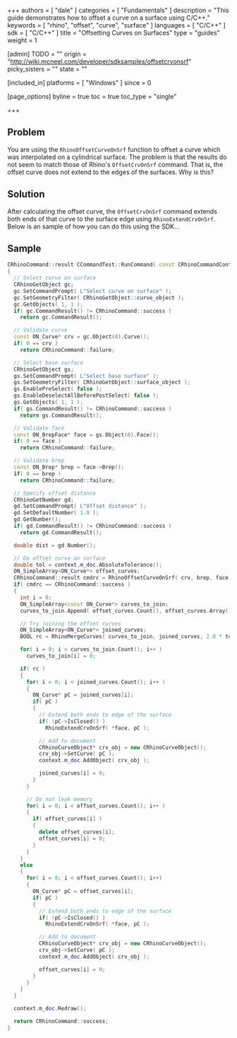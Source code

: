 +++
authors = [ "dale" ]
categories = [ "Fundamentals" ]
description = "This guide demonstrates how to offset a curve on a surface using C/C++."
keywords = [ "rhino", "offset", "curve", "surface" ]
languages = [ "C/C++" ]
sdk = [ "C/C++" ]
title = "Offsetting Curves on Surfaces"
type = "guides"
weight = 1

[admin]
TODO = ""
origin = "http://wiki.mcneel.com/developer/sdksamples/offsetcrvonsrf"
picky_sisters = ""
state = ""

[included_in]
platforms = [ "Windows" ]
since = 0

[page_options]
byline = true
toc = true
toc_type = "single"

+++

 
## Problem

You are using the `RhinoOffsetCurveOnSrf` function to offset a curve which was interpolated on a cylindrical surface.  The problem is that the results do not seem to match those of Rhino's `OffsetCrvOnSrf` command.  That is, the offset curve does not extend to the edges of the surfaces.  Why is this?

## Solution

After calculating the offset curve, the `OffsetCrvOnSrf` command extends both ends of that curve to the surface edge using `RhinoExtendCrvOnSrf`.  Below is an sample of how you can do this using the SDK...

## Sample

```cpp
CRhinoCommand::result CCommandTest::RunCommand( const CRhinoCommandContext& context )
{
  // Select curve on surface
  CRhinoGetObject gc;
  gc.SetCommandPrompt( L"Select curve on surface" );
  gc.SetGeometryFilter( CRhinoGetObject::curve_object );
  gc.GetObjects( 1, 1 );
  if( gc.CommandResult() != CRhinoCommand::success )
    return gc.CommandResult();

  // Validate curve
  const ON_Curve* crv = gc.Object(0).Curve();
  if( 0 == crv )
    return CRhinoCommand::failure;

  // Select base surface
  CRhinoGetObject gs;
  gs.SetCommandPrompt( L"Select base surface" );
  gs.SetGeometryFilter( CRhinoGetObject::surface_object );
  gs.EnablePreSelect( false );
  gs.EnableDeselectAllBeforePostSelect( false );
  gs.GetObjects( 1, 1 );
  if( gs.CommandResult() != CRhinoCommand::success )
    return gs.CommandResult();

  // Validate face
  const ON_BrepFace* face = gs.Object(0).Face();
  if( 0 == face )
    return CRhinoCommand::failure;

  // Validate brep
  const ON_Brep* brep = face->Brep();
  if( 0 == brep )
    return CRhinoCommand::failure;

  // Specify offset distance
  CRhinoGetNumber gd;
  gd.SetCommandPrompt( L"Offset distance" );
  gd.SetDefaultNumber( 1.0 );
  gd.GetNumber();
  if( gd.CommandResult() != CRhinoCommand::success )
    return gd.CommandResult();

  double dist = gd.Number();

  // Do offset curve on surface
  double tol = context.m_doc.AbsoluteTolerance();
  ON_SimpleArray<ON_Curve*> offset_curves;
  CRhinoCommand::result cmdrc = RhinoOffsetCurveOnSrf( crv, brep, face->m_face_index, dist, tol, offset_curves );
  if( cmdrc == CRhinoCommand::success )
  {
    int i = 0;
    ON_SimpleArray<const ON_Curve*> curves_to_join;
    curves_to_join.Append( offset_curves.Count(), offset_curves.Array() );

    // Try joining the offset curves
    ON_SimpleArray<ON_Curve*> joined_curves;
    BOOL rc = RhinoMergeCurves( curves_to_join, joined_curves, 2.0 * tol, TRUE );

    for( i = 0; i < curves_to_join.Count(); i++ )
      curves_to_join[i] = 0;

    if( rc )
    {
      for( i = 0; i < joined_curves.Count(); i++ )
      {
        ON_Curve* pC = joined_curves[i];
        if( pC )
        {
          // Extend both ends to edge of the surface
          if( !pC->IsClosed() )
            RhinoExtendCrvOnSrf( *face, pC );

          // Add to document
          CRhinoCurveObject* crv_obj = new CRhinoCurveObject();
          crv_obj->SetCurve( pC );
          context.m_doc.AddObject( crv_obj );

          joined_curves[i] = 0;
        }
      }

      // Do not leak memory
      for( i = 0; i < offset_curves.Count(); i++ )
      {
        if( offset_curves[i] )
        {
          delete offset_curves[i];
          offset_curves[i] = 0;
        }
      }
    }
    else
    {
      for( i = 0; i < offset_curves.Count(); i++)
      {
        ON_Curve* pC = offset_curves[i];
        if( pC )
        {
          // Extend both ends to edge of the surface
          if( !pC->IsClosed() )
            RhinoExtendCrvOnSrf( *face, pC );

          // Add to document
          CRhinoCurveObject* crv_obj = new CRhinoCurveObject();
          crv_obj->SetCurve( pC );
          context.m_doc.AddObject( crv_obj );

          offset_curves[i] = 0;
        }
      }
    }
  }

  context.m_doc.Redraw();

  return CRhinoCommand::success;
}
```
